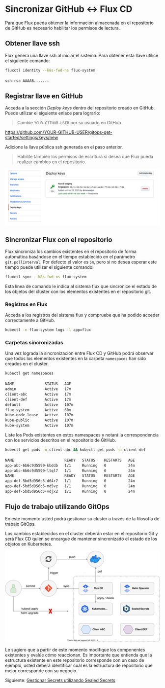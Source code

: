 # Sincronizar GitHub <-> Flux CD

Para que Flux pueda obtener la información almacenada en el repositorio de GitHub es necesario habilitar los permisos de lectura.

## Obtener llave ssh

Flux genera una llave ssh al iniciar el sistema. Para obtener esta llave utilice el siguiente comando:

```bash
fluxctl identity --k8s-fwd-ns flux-system

ssh-rsa AAAAB.......
```

## Registrar llave en GitHub

Acceda a la sección *Deploy keys* dentro del repositorio creado en GitHub. Puede utilizar el siguiente enlace para lograrlo:

> Cambie `YOUR-GITHUB-USER` por su usuario en GitHub.

<https://github.com/YOUR-GITHUB-USER/gitops-get-started/settings/keys/new>

Adicione la llave pública ssh generada en el paso anterior.

> Habilite también los permisos de escritura si desea que Flux pueda realizar cambios en el repositorio.

![Terraform Apply](../../diagrams/github-deploy-keys.png)

## Sincronizar Flux con el repositorio

Flux sincroniza los cambios existentes en el repositorio de forma automática basándose en el tiempo establecido en el parámetro `git.pollInterval`. Por defecto el valor es `5m`, pero si no desea esperar este tiempo puede utilizar el siguiente comando:

```bash
fluxctl sync --k8s-fwd-ns flux-system
```

Esta línea de comando le indica al sistema flux que sincronice el estado de los objetos del cluster con los elementos existentes en el repositorio git.

### Registros en Flux

Acceda a los registros del sistema flux y compruebe que ha podido acceder correctamente a GitHub.

```bash
kubectl -n flux-system logs -l app=flux
```

### Carpetas sincronizadas

Una vez lograda la sincronización entre Flux CD y GitHub podrá observar que todos los elementos existentes en la carpeta `namespaces` han sido creados en el cluster.

```bash
kubectl get namespaces

NAME              STATUS   AGE
admin             Active   17m
client-abc        Active   17m
client-def        Active   17m
default           Active   107m
flux-system       Active   60m
kube-node-lease   Active   107m
kube-public       Active   107m
kube-system       Active   107m
```

Liste los Pods existentes en estos namespaces y notará la correspondencia con los servicios descritos en el repositorio de GitHub.

```bash
kubectl get pods -n client-abc && kubectl get pods -n client-def

NAME                       READY   STATUS    RESTARTS   AGE
app-abc-6b6c9d5599-kbddb   1/1     Running   0          24m
app-abc-6b6c9d5599-ltql7   1/1     Running   0          24m
NAME                       READY   STATUS    RESTARTS   AGE
app-def-5bd5d956c5-d64r7   1/1     Running   0          24m
app-def-5bd5d956c5-md5vz   1/1     Running   0          24m
app-def-5bd5d956c5-vdjx2   1/1     Running   0          24m
```

## Flujo de trabajo utilizando GitOps

En este momento usted podrá gestionar su cluster a través de la filosofía de trabajo GitOps.

Los cambios establecidos en el cluster deberán estar en el repositorio Git y será Flux CD quién se encargue de mantener sincronizado el estado de los objetos en Kubernetes.

![Terraform Apply](../../diagrams/flux-overview.svg)

Le sugiero que a partir de este momento modifique los componentes existentes y evalúe cómo reaccionan. Es importante que entienda que la estructura existente en este repositorio corresponde con un caso de ejemplo, usted deberá identificar cuál es la estructura de repositorio que mejor corresponde con su negocio.

Siguiente: [Gestionar Secrets utilizando Sealed Secrets](08-sealed-secrests.md)
